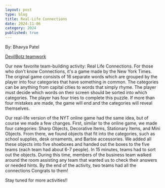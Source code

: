 ```yaml
---
layout: post
type: blog
title: Real-Life Connections 
date: 2024-11-06
category: 2024
published: true
---
```

By: Bhavya Patel 

[DevilBotz teamwork](https://youtu.be/vl-QGZ5PY5Y?si=qB_l6wfa9cIYAB7k)

Our new favorite team-building activity: Real Life Connections. For those who don't know Connections, it's a game made by the New York Times. The original game consists of 16 separate words which are grouped by the player into four categories that have something in common. The categories can be anything from capital cities to words that simply rhyme. The player must decide which words on their screen should be sorted into which categories. The player has four tries to complete this puzzle. If more than four mistakes are made, the game will end and the categories will reveal themselves.

Our real-life version of the NYT online game had the same idea, but of course we made a few changes. First, similar to the online game, we made four categories: Sharp Objects, Decorative Items, Stationary Items, and Mini Objects. From there, we found objects that fit into the categories, such as school supplies, desk ornaments, and Barbie accessories. We added all these objects into five shoeboxes and handed out the boxes to the five teams (each team had about 6-7 people). In 15 minutes, teams had to sort out the objects. During this time, members of the business team walked around the room assisting any team that wanted us to check their answers or needed hints. By the end of the activity, two teams had all the connections Congrats to them! 

Stay tuned for more activities!!
